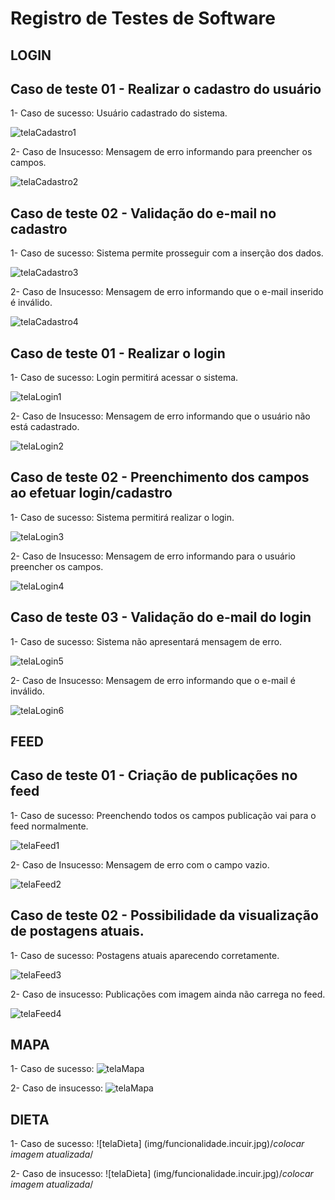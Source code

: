 # Registro de Testes de Software

## LOGIN

## Caso de teste 01 - Realizar o cadastro do usuário

1- Caso de sucesso: Usuário cadastrado do sistema.

![telaCadastro1](img/CadastroSucess.png)

2- Caso de Insucesso: Mensagem de erro informando para preencher os campos.

![telaCadastro2](img/CadastroError.png)

## Caso de teste 02 - Validação do e-mail no cadastro

1- Caso de sucesso: Sistema permite prosseguir com a inserção dos dados.

![telaCadastro3](img/EmailOK.png)

2- Caso de Insucesso: Mensagem de erro informando que o e-mail inserido é inválido.

![telaCadastro4](img/EmailOK.png)

## Caso de teste 01 - Realizar o login

1- Caso de sucesso: Login permitirá acessar o sistema.

![telaLogin1](img/LoginOK.png)

2- Caso de Insucesso: Mensagem de erro informando que o usuário não está cadastrado.

![telaLogin2](img/LoginInvalido.png)

## Caso de teste 02 - Preenchimento dos campos ao efetuar login/cadastro

1- Caso de sucesso: Sistema permitirá realizar o login.

![telaLogin3](img/LoginOK.png)

2- Caso de Insucesso: Mensagem de erro informando para o usuário preencher os campos.

![telaLogin4](img/LoginError.png)

## Caso de teste 03 - Validação do e-mail do login

1- Caso de sucesso: Sistema não apresentará mensagem de erro.

![telaLogin5](img/EmailLoginOK.png)

2- Caso de Insucesso: Mensagem de erro informando que o e-mail é inválido.

![telaLogin6](img/EmailLoginError.png)


## FEED 

## Caso de teste 01 - Criação de publicações no feed

1- Caso de sucesso: Preenchendo todos os campos publicação vai para o feed normalmente.

![telaFeed1](img/DadosPreenchidosFeed.png)

2- Caso de Insucesso: Mensagem de erro com o campo vazio.

![telaFeed2](img/DadosNaoPreenchidosFeed.png)


## Caso de teste 02 - Possibilidade da visualização de postagens atuais.

1- Caso de sucesso: Postagens atuais aparecendo corretamente.

![telaFeed3](img/PublicacoesFeed.png)

2- Caso de insucesso: Publicações com imagem ainda não carrega no feed.

![telaFeed4](img/PublicacoesFeed.png)


## MAPA 

1- Caso de sucesso:
![telaMapa](img/MapaOK.png)

2- Caso de insucesso:
![telaMapa](img/MapaError.png)


## DIETA 

1- Caso de sucesso:
![telaDieta] (img/funcionalidade.incuir.jpg)/*colocar imagem atualizada*/

2- Caso de insucesso:
![telaDieta] (img/funcionalidade.incuir.jpg)/*colocar imagem atualizada*/
